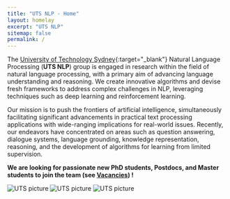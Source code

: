 ```yaml
---
title: "UTS NLP - Home"
layout: homelay
excerpt: "UTS NLP"
sitemap: false
permalink: /
---
```


The [University of Technology Sydney](https://www.uts.edu.au/){:target="_blank"} Natural Language Processing (**UTS NLP**) group is engaged in research within the field of natural language processing, with a primary aim of advancing language understanding and reasoning. 
We create innovative algorithms and devise fresh frameworks to address complex challenges in NLP, leveraging techniques such as deep learning and reinforcement learning. 

Our mission is to push the frontiers of artificial intelligence, simultaneously facilitating significant advancements in practical text processing applications with wide-ranging implications for real-world issues. 
Recently, our endeavors have concentrated on areas such as question answering, dialogue systems, language grounding, knowledge representation, reasoning, and the development of algorithms for learning from limited supervision.


 **We are  looking for passionate new PhD students, Postdocs, and Master students to join the team (see [Vacancies](vacancies)) !**


<div class="home_imgs_div">
  <img src="{{ site.url }}{{ site.baseurl }}/images/logopic/uts1.jpg" alt="UTS picture" class="home_imgs">
  <img src="{{ site.url }}{{ site.baseurl }}/images/logopic/uts2.jpeg" alt="UTS picture" class="home_imgs">
  <img src="{{ site.url }}{{ site.baseurl }}/images/logopic/uts-nlp-group-logo.png" alt="UTS picture" class="home_imgs">
</div>
